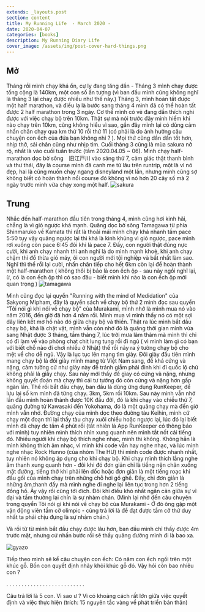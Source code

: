 ```yaml
---
extends: _layouts.post
section: content
title: My Running Life  - March 2020 - 
date: 2020-04-07
categories: [books]
description: My Running Diary Life
cover_image: /assets/img/post-cover-hard-things.png
---
```


## Mở

Tháng rồi mình chạy khá ổn, cự ly đang tăng dần - Tháng 3 mình chạy được tổng cộng là 140km, một con số ấn tượng (vì ban đầu mình cũng không nghĩ là tháng 3 lại chaỵ được nhiều như thế này.)
Tháng 3, mình hoàn tất được một half marathon, và điều lạ là bước sang tháng 4 mình đã có thể hoàn tất được 2 half marathon trong 3 ngày. Cơ thể mình có vẻ đang dần thích nghi được với việc chạy bộ trên 10km. Thật sự mà nói trước đây mình hiếm khi nào chạy trên 10km, cũng không hiểu vì sao, gần đây mình lại có dũng cảm nhấn chân chạy qua km thứ 10 rồi thứ 11 (có phải là do ảnh hưởng câu chuyện con ếch của đứa bạn không nhỉ ? ). Mọi thứ cũng dần dần tốt hơn, nhịp thở, sải chân cũng như nhịp tim. 
Cuối tháng 3 cũng là mùa sakura nở rộ, nhất là vào cuối tuần trước (tầm 2020.04.05 ~ 06). Mình chạy half-marathon dọc bờ sông　旧江戸川 vào sáng thứ 7, cảm giác thật thanh bình và thư thái, đây là course mình đã canh me từ lâu trên runtrip, một là vì nó đẹp, hai là cũng muốn chạy ngang disneyland một lần, nhưng mình cũng sợ không biết có hoàn thành nổi course đó không vì nó hơn 20 cây số mà 2 ngày trước mình vừa chạy xong một half. 
![sakura](https://scontent.xx.fbcdn.net/v/t1.15752-9/92316701_852686901864356_6140147274279288832_n.jpg?_nc_cat=102&_nc_sid=b96e70&_nc_ohc=lHxh-06dnxAAX96NxC3&_nc_ad=z-m&_nc_cid=0&_nc_zor=9&_nc_ht=scontent.xx&oh=c7352f5d6a4fec1bcb410778d3c7053e&oe=5EACAA62)

## Trung

Nhắc đến half-marathon đầu tiên trong tháng 4, mình cũng hơi kinh hãi, chẳng là vì gió ngược khá mạnh. Quãng dọc bờ sông Tamagawa từ phía Shinmaruko về Kamata thì rất là thoải mái mình chạy khá nhanh tầm pace 5:50 tuy vậy quãng ngược lại thì khá là kinh khủng vì gió ngược, pace mình rơi xuống còn pace 6:45 đôi khi là pace 7. Đấy, con người thật đúng nực cười, khi anh chạy nhanh thì anh nghĩ là do mình mạnh khoẻ, khi anh chạy chậm thì đổ thừa gió máy, ôi con người mới tội nghiệp và bất nhất làm sao. Nghĩ thì thế rồi lại cười, nhấn chân tiếp cho hết 6km còn lại để hoàn thành một half-marathon ( không thôi bị bảo là con ếch ộp - sau này ngồi nghĩ lại, ừ, có là con ếch ộp thì có sao đâu - biết mình khi nào là con ếch ộp mới quan trọng )
![tamagawa](https://scontent.xx.fbcdn.net/v/t1.15752-9/91972455_667246510705768_9106216178107285504_n.jpg?_nc_cat=105&_nc_sid=b96e70&_nc_ohc=fXVYlqFTkpAAX-Jl7zG&_nc_ad=z-m&_nc_cid=0&_nc_zor=9&_nc_ht=scontent.xx&oh=ea78603bde5801d8e23c36d8a8d74785&oe=5EB0B6C9)

Mình cũng đọc lại quyển "Running with the mind of Medidation" của Sakyong Mipham, đây là quyển sách về chạy bộ thứ 2 mình đọc sau quyển "Tôi nói gì khi nói về chạy bộ" của Murakami, mình nhớ là mình mua nó vào năm 2016, đến giờ đã hơn 4 năm rồi. Mình mua vì mình thấy nó có một sợi dây liên kết mơ hồ nào đó giữa chạy bộ và thiền. Thật ra lúc mình bắt đầu chạy bộ, khá là chật vật, mình vẫn còn nhớ đó là quãng thời gian mình vừa sang Nhật được 3 tháng, tầm tháng 7, lúc trời mưa lâm thâm mà mình thì chỉ có đi làm về vào phòng chat chit lung tung rồi đi ngủ ( vì mình làm gì có bạn với biết chỗ nào đi chơi nhiều ở Nhật) thế rồi nảy ra ý tưởng chạy bộ cho mệt về cho dễ ngủ. Vậy là lục tục lên mạng tìm giày. Đôi giày đầu tiên mình mang chạy bộ là đôi giày mình mang từ Việt Nam sang, đế khá cứng và nặng, cảm tưởng cứ như giày này để tránh giẫm phải đinh khi đi quốc lộ chứ không phải là giầy chạy. Sau này mới thấy đế gìay có cứng và nặng, nhưng không quyết đoán mà chạy thì cái tư tưởng đó còn cứng và nặng hơn gấp ngàn lần. 
Thế rồi bắt đầu chạy, ban đầu là dùng ứng dụng RunKeeper, để lưu lại số km mình đã từng chạy. 3km, 5km rồi 10km. Sau này mình vẫn nhớ lần đầu mình hoàn thành được 10K đầu đời, đó là khi chạy vào chiều thứ 7, quãng đường từ Kawasaki đến Yokohama, đó là một quãng chạy mà đến giờ mình vẫn nhớ. 
Đường chạy của mình dọc theo đường tàu Keihin, mình cứ chạy một đoạn thì lại thấy tàu chạy xuôi chiều hoặc ngược lại, lúc đó lại biết mình đã chạy đc tầm 4 phút rồi (tất nhiên là App RunKeeper có thông báo với mình) tuy nhiên mình thích nhìn xung quanh nên mình tắt nốt cái tiếng đó. Nhiều người khi chạy bộ thích nghe nhạc, mình thì không. Không hẳn là mình không thích âm nhạc, vì mình khi code vẫn hay nghe nhạc, và lúc mình nghe nhạc Rock Hunno (của nhóm The HU) thì mình code được nhanh nhất, tuy nhiên nó không áp dụng cho khi chạy bộ. Khi chạy mình thích lắng nghe âm thanh xung quanh hơn - đôi khi đó đơn giản chỉ là tiếng nện chân xuống mặt đường, tiếng thở khi phải lên dốc hoặc đơn giản là một tiếng roạc khi đầu gối của mình chạy trên những chỗ hơi gồ ghề. Đấy, chỉ đơn giản là những âm thanh đấy mà mình nghe đi nghe lại liên tục trong hơn 2 tiếng đồng hồ. Ấy vậy rồi cũng tới đích. Đôi khi điều khó nhất ngăn cản giữa sự vĩ đại và tầm thường lại chín là sự nhàm chán. (Mình lại nhớ đến câu chuyện trong quyển Tôi nói gì khi nói về chạy bộ của Murakami - Ở đó ông gặp một vận động viên tầm cỡ olimpic - cũng trả lời là để đạt được tầm cỡ thứ duy nhất ta phải chịu đựng là sự nhàm chán.)

Và rồi từ từ mình bắt đầu chạy được lâu hơn, ban đầu mình chỉ thấy được 4m trước mặt, nhưng cứ nhấn bước rồi sẽ thấy quãng đường mình đi là bao xa.

![gyazo](https://i.gyazo.com/df01a8e417736421dfbc326e7d445f82.png)



Tiếp theo mình sẽ kể câu chuyện con ếch:
Có năm con ếch ngồi trên một khúc gỗ. Bốn con quyết định nhảy khỏi khúc gỗ đó. Vậy hỏi còn bao nhiêu con ? 

.
.
.
.
.
.
.
.
.
.
.
.
.
.
.
.
.
.
.
.
.
.
.
.
.
.


Câu trả lời là 5 con. Vì sao ư ? Vì có khoảng cách rất lớn giữa việc quyết định và việc thực hiện 
(trích: 15 nguyên tắc vàng về phát triển bản thân)


























